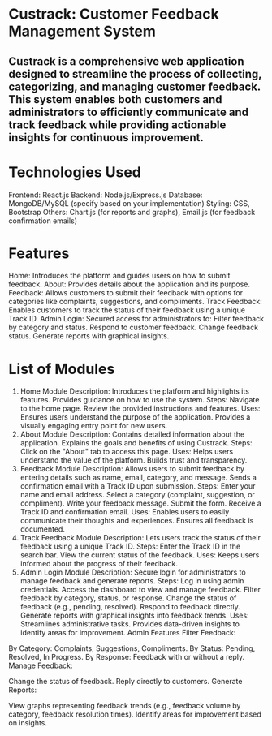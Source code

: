 
# Custrack: Customer Feedback Management System
Custrack is a comprehensive web application designed to streamline the process of collecting, categorizing, and managing customer feedback. This system enables both customers and administrators to efficiently communicate and track feedback while providing actionable insights for continuous improvement.
------------------------------------------------------------------------------------------------------------
# Technologies Used
Frontend: React.js
Backend: Node.js/Express.js
Database: MongoDB/MySQL (specify based on your implementation)
Styling: CSS, Bootstrap
Others: Chart.js (for reports and graphs), Email.js (for feedback confirmation emails)
# Features
Home: Introduces the platform and guides users on how to submit feedback.
About: Provides details about the application and its purpose.
Feedback: Allows customers to submit their feedback with options for categories like complaints, suggestions, and compliments.
Track Feedback: Enables customers to track the status of their feedback using a unique Track ID.
Admin Login: Secured access for administrators to:
Filter feedback by category and status.
Respond to customer feedback.
Change feedback status.
Generate reports with graphical insights.
# List of Modules
1. Home Module
Description:
Introduces the platform and highlights its features.
Provides guidance on how to use the system.
Steps:
Navigate to the home page.
Review the provided instructions and features.
Uses:
Ensures users understand the purpose of the application.
Provides a visually engaging entry point for new users.
2. About Module
Description:
Contains detailed information about the application.
Explains the goals and benefits of using Custrack.
Steps:
Click on the "About" tab to access this page.
Uses:
Helps users understand the value of the platform.
Builds trust and transparency.
3. Feedback Module
Description:
Allows users to submit feedback by entering details such as name, email, category, and message.
Sends a confirmation email with a Track ID upon submission.
Steps:
Enter your name and email address.
Select a category (complaint, suggestion, or compliment).
Write your feedback message.
Submit the form.
Receive a Track ID and confirmation email.
Uses:
Enables users to easily communicate their thoughts and experiences.
Ensures all feedback is documented.
4. Track Feedback Module
Description:
Lets users track the status of their feedback using a unique Track ID.
Steps:
Enter the Track ID in the search bar.
View the current status of the feedback.
Uses:
Keeps users informed about the progress of their feedback.
5. Admin Login Module
Description:
Secure login for administrators to manage feedback and generate reports.
Steps:
Log in using admin credentials.
Access the dashboard to view and manage feedback.
Filter feedback by category, status, or response.
Change the status of feedback (e.g., pending, resolved).
Respond to feedback directly.
Generate reports with graphical insights into feedback trends.
Uses:
Streamlines administrative tasks.
Provides data-driven insights to identify areas for improvement.
Admin Features
Filter Feedback:

By Category: Complaints, Suggestions, Compliments.
By Status: Pending, Resolved, In Progress.
By Response: Feedback with or without a reply.
Manage Feedback:

Change the status of feedback.
Reply directly to customers.
Generate Reports:

View graphs representing feedback trends (e.g., feedback volume by category, feedback resolution times).
Identify areas for improvement based on insights.
